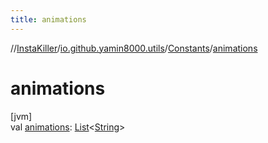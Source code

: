 ```yaml
---
title: animations
---
```

//[InstaKiller](../../../index.html)/[io.github.yamin8000.utils](../index.html)/[Constants](index.html)/[animations](animations.html)



# animations



[jvm]\
val [animations](animations.html): [List](https://kotlinlang.org/api/latest/jvm/stdlib/kotlin.collections/-list/index.html)&lt;[String](https://kotlinlang.org/api/latest/jvm/stdlib/kotlin/-string/index.html)&gt;




